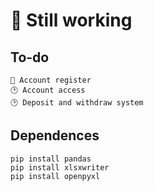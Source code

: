 # 🚧 Still working

## To-do
    🚧 Account register
    🕑 Account access
    🕑 Deposit and withdraw system

## Dependences
    pip install pandas
    pip install xlsxwriter
    pip install openpyxl